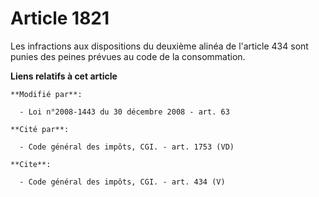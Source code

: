 # Article 1821

Les infractions aux dispositions du deuxième alinéa de l'article 434 sont punies des peines prévues au code de la
consommation.

**Liens relatifs à cet article**

	**Modifié par**:

	  - Loi n°2008-1443 du 30 décembre 2008 - art. 63

	**Cité par**:

	  - Code général des impôts, CGI. - art. 1753 (VD)

	**Cite**:

	  - Code général des impôts, CGI. - art. 434 (V)
